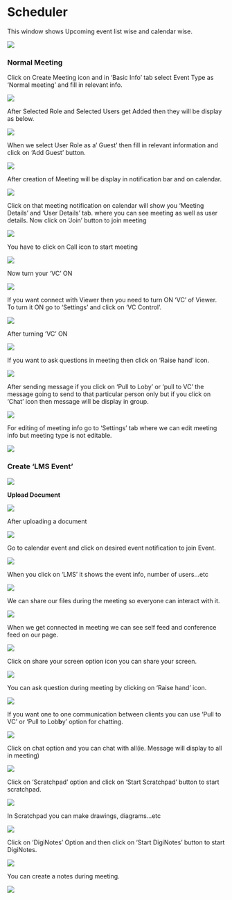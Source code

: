 # Scheduler

This window shows Upcoming event list wise and calendar wise.

![](../.gitbook/assets/image%20%28113%29.png)

###  **Normal Meeting**

Click on Create Meeting icon and in ‘Basic Info’ tab select Event Type as ‘Normal meeting’ and fill in relevant info.

![](../.gitbook/assets/image%20%28131%29.png)

After Selected Role and Selected Users get Added then they will be display as below.

![](../.gitbook/assets/image%20%28185%29.png)

When we select User Role as a’ Guest’ then fill in relevant information and click on ‘Add Guest’ button.

![](../.gitbook/assets/image%20%28111%29.png)

After creation of Meeting will be display in notification bar and on calendar.

![](../.gitbook/assets/image%20%2881%29.png)

Click on that meeting notification on calendar will show you ‘Meeting Details’ and ‘User Details’ tab. where you can see meeting as well as user details. Now click on ‘Join’ button to join meeting

![](../.gitbook/assets/image%20%2888%29.png)

You have to click on Call icon to start meeting

![](../.gitbook/assets/image%20%28105%29.png)

Now turn your ‘VC’ ON

![](../.gitbook/assets/image%20%2873%29.png)

If you want connect with Viewer then you need to turn ON ‘VC’ of Viewer. To turn it ON go to ‘Settings’ and click on ‘VC Control’.

![](../.gitbook/assets/image%20%28141%29.png)

After turning ‘VC’ ON

![](../.gitbook/assets/image%20%2875%29.png)

If you want to ask questions in meeting then click on ‘Raise hand’ icon.

![](../.gitbook/assets/image%20%28157%29.png)

After sending message if you click on ‘Pull to Loby’ or ‘pull to VC’ the message going to send to that particular person only but if you click on ‘Chat’ icon then message will be display in group.

![](../.gitbook/assets/image%20%28123%29.png)

For editing of meeting info go to ‘Settings’ tab where we can edit meeting info but meeting type is not editable.

![](../.gitbook/assets/image%20%2852%29.png)

###  **Create ‘LMS Event’**

![](../.gitbook/assets/image%20%2886%29.png)

 **Upload Document**

![](../.gitbook/assets/image%20%28150%29.png)

After uploading a document

![](../.gitbook/assets/image%20%2871%29.png)

Go to calendar event and click on desired event notification to join Event.

![](../.gitbook/assets/image%20%2845%29.png)

When you click on ‘LMS’ it shows the event info, number of users…etc

![](../.gitbook/assets/image%20%285%29.png)

We can share our files during the meeting so everyone can interact with it.

![](../.gitbook/assets/image%20%28188%29.png)

When we get connected in meeting we can see self feed and conference feed on our page.

![](../.gitbook/assets/image%20%28118%29.png)

Click on share your screen option icon you can share your screen.

![](../.gitbook/assets/image%20%28153%29.png)

You can ask question during meeting by clicking on ‘Raise hand’ icon.

![](../.gitbook/assets/image%20%2883%29.png)

If you want one to one communication between clients you can use ‘Pull to VC’ or ‘Pull to Lob**b**y’ option for chatting.

![](../.gitbook/assets/image%20%28183%29.png)

Click on chat option and you can chat with all\(ie. Message will display to all in meeting\)

![](../.gitbook/assets/image%20%28162%29.png)

Click on ‘Scratchpad’ option and click on ‘Start Scratchpad’ button to start scratchpad.

![](../.gitbook/assets/image%20%2847%29.png)

In Scratchpad you can make drawings, diagrams…etc

![](../.gitbook/assets/image%20%2840%29.png)

Click on ‘DigiNotes’ Option and then click on ‘Start DigiNotes’ button to start DigiNotes.

![](../.gitbook/assets/image%20%2864%29.png)

You can create a notes during meeting.

![](../.gitbook/assets/image%20%28171%29.png)



